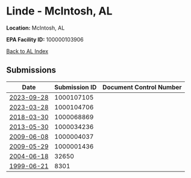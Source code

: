 # Linde - McIntosh, AL

**Location:** McIntosh, AL

**EPA Facility ID:** 100000103906

[Back to AL Index](../../index.md)

## Submissions

| Date | Submission ID | Document Control Number |
|------|--------------|-------------------------|
| [2023-09-28](submissions/1000107105.md) | 1000107105 |  |
| [2023-03-28](submissions/1000104706.md) | 1000104706 |  |
| [2018-03-30](submissions/1000068869.md) | 1000068869 |  |
| [2013-05-30](submissions/1000034236.md) | 1000034236 |  |
| [2009-06-08](submissions/1000004037.md) | 1000004037 |  |
| [2009-05-29](submissions/1000001436.md) | 1000001436 |  |
| [2004-06-18](submissions/32650.md) | 32650 |  |
| [1999-06-21](submissions/8301.md) | 8301 |  |
